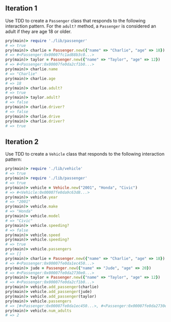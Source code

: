 ## Iteration 1
Use TDD to create a `Passenger` class that responds to the following interaction pattern. For the `adult?` method, a `Passenger` is considered an adult if they are age 18 or older.
```ruby
pry(main)> require './lib/passenger'
# => true
pry(main)> charlie = Passenger.new({"name" => "Charlie", "age" => 18})    
# => #<Passenger:0x00007fc1ad88b3c0...>
pry(main)> taylor = Passenger.new({"name" => "Taylor", "age" => 12})    
# => #<Passenger:0x00007fe0da2cf1b0...>
pry(main)> charlie.name
# => "Charlie"
pry(main)> charlie.age
# => 18
pry(main)> charlie.adult?
# => true
pry(main)> taylor.adult?
# => false
pry(main)> charlie.driver?
# => false
pry(main)> charlie.drive
pry(main)> charlie.driver?
# => true
```
## Iteration 2
Use TDD to create a `Vehicle` class that responds to the following interaction pattern:
```ruby
pry(main)> require './lib/vehicle'
# => true
pry(main)> require './lib/passenger'
# => true
pry(main)> vehicle = Vehicle.new("2001", "Honda", "Civic")    
# => #<Vehicle:0x00007fe0da9c63d8...>
pry(main)> vehicle.year
# => "2001"
pry(main)> vehicle.make
# => "Honda"
pry(main)> vehicle.model
# => "Civic"
pry(main)> vehicle.speeding?
# => false
pry(main)> vehicle.speed
pry(main)> vehicle.speeding?
# => true
pry(main)> vehicle.passengers
# => []
pry(main)> charlie = Passenger.new({"name" => "Charlie", "age" => 18})    
# => #<Passenger:0x00007fe0da1ec450...>
pry(main)> jude = Passenger.new({"name" => "Jude", "age" => 20})    
# => #<Passenger:0x00007fe0da2730e0...>
pry(main)> taylor = Passenger.new({"name" => "Taylor", "age" => 12})    
# => #<Passenger:0x00007fe0da2cf1b0...>
pry(main)> vehicle.add_passenger(charlie)    
pry(main)> vehicle.add_passenger(jude)    
pry(main)> vehicle.add_passenger(taylor)    
pry(main)> vehicle.passengers
# => [#<Passenger:0x00007fe0da1ec450...>, #<Passenger:0x00007fe0da2730e0...>, #<Passenger:0x00007fe0da2cf1b0...>]
pry(main)> vehicle.num_adults
# => 2
```
